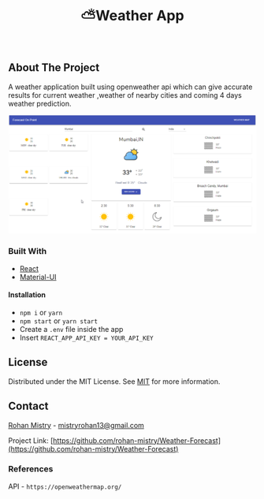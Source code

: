 <!--
*** Thanks for checking out this README Template. If you have a suggestion that would
*** make this better, please fork the repo and create a pull request or simply open
*** an issue with the tag "enhancement".
*** Thanks again! Now go create something AMAZING! :D
-->






<!-- PROJECT LOGO -->
<br />
<p align="center">
  

  <h1 align="center">⛅Weather App</h1>
    <br/>
 
</p>






<!-- ABOUT THE PROJECT -->
## About The Project

A weather application built using openweather api which can give accurate results for current weather ,weather of nearby cities and coming 4 days weather prediction.

![dashboard](/doc/img/dashboard.png)



### Built With

* [React](https://reactjs.org/)
* [Material-UI](https://material-ui.com/)



<!-- GETTING STARTED -->
<!-- ## Getting Started

This is an example of how you may give instructions on setting up your project locally.
To get a local copy up and running follow these simple example steps. -->




#### Installation

- `npm i` or `yarn`
- `npm start` or `yarn start`
-  Create a `.env` file inside the app
-  Insert  `REACT_APP_API_KEY = YOUR_API_KEY `











<!-- LICENSE -->
## License

Distributed under the MIT License. See [MIT](LICENSE) for more information.



<!-- CONTACT -->
## Contact

[Rohan Mistry](https://www.linkedin.com/in/rohan-mistry-826714180/) - mistryrohan13@gmail.com

Project Link: [https://github.com/rohan-mistry/Weather-Forecast](https://github.com/rohan-mistry/Weather-Forecast)



### References

API - `https://openweathermap.org/`










